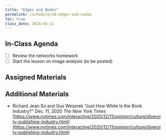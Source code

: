 ```yaml
---
title: "Edges and Nodes"
permalink: /schedule/24-edges-and-nodes
toc: true
class_date: 2024-04-11
---
```


## In-Class Agenda

- [ ] Review the networks homework
- [ ] Start the lesson on image analysis (to be posted)

## Assigned Materials

## Additional Materials

- Richard Jean So and Gus Wezerek "Just How White Is the Book Industry?" Dec. 11, 2020 *The New York Times* [https://www.nytimes.com/interactive/2020/12/11/opinion/culture/diversity-publishing-industry.html](https://www.nytimes.com/interactive/2020/12/11/opinion/culture/diversity-publishing-industry.html) 
